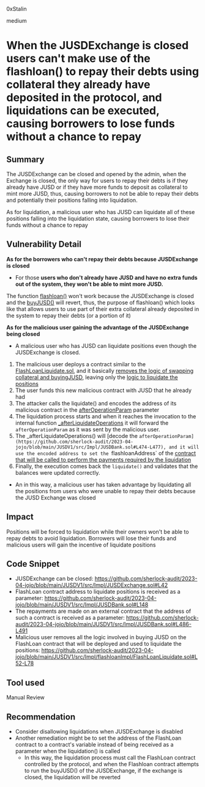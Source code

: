 0xStalin

medium

# When the JUSDExchange is closed users can't make use of the flashloan() to repay their debts using collateral they already have deposited in the protocol, and liquidations can be executed, causing borrowers to lose funds without a chance to repay

## Summary
The JUSDExchange can be closed and opened by the admin, when the Exchange is closed, the only way for users to repay their debts is if they already have JUSD or if they have more funds to deposit as collateral to mint more JUSD, thus, causing borrowers to not be able to repay their debts and potentially their positions falling into liquidation.

As for liquidation, a malicious user who has JUSD can liquidate all of these positions falling into the liquidation state, causing borrowers to lose their funds without a chance to repay

## Vulnerability Detail
**As for the borrowers who can't repay their debts because JUSDExchange is closed**
- For those **users who don't already have JUSD and have no extra funds out of the system, they won't be able to mint more JUSD.**

The function [flashloan()](https://github.com/sherlock-audit/2023-04-jojo/blob/main/JUSDV1/src/Impl/JUSDBank.sol#L224-L245) won't work because the JUSDExchange is closed and the [buyJUSD()](https://github.com/sherlock-audit/2023-04-jojo/blob/main/JUSDV1/src/Impl/JUSDExchange.sol#L41-L46) will revert, thus, the purpose of flashloan() which looks like that allows users to use part of their extra collateral already deposited in the system to repay their debts (or a portion of it)

**As for the malicious user gaining the advantage of the JUSDExchange being closed**
- A malicious user who has JUSD can liquidate positions even though the JUSDExchange is closed.

1. The malicious user deploys a contract similar to the [FlashLoanLiquidate.sol](https://github.com/sherlock-audit/2023-04-jojo/blob/main/JUSDV1/src/Impl/flashloanImpl/FlashLoanLiquidate.sol), and it basically [removes the logic of swapping collateral and buyingJUSD](https://github.com/sherlock-audit/2023-04-jojo/blob/main/JUSDV1/src/Impl/flashloanImpl/FlashLoanLiquidate.sol#L52-L78), leaving only the [logic to liquidate the positions](https://github.com/sherlock-audit/2023-04-jojo/blob/main/JUSDV1/src/Impl/flashloanImpl/FlashLoanLiquidate.sol#L79-L96)
2. The user funds this new malicious contract with JUSD that he already had
3. The attacker calls the liquidate() and encodes the address of its malicious contract in the [afterOperationParam](https://github.com/sherlock-audit/2023-04-jojo/blob/main/JUSDV1/src/Impl/JUSDBank.sol#L148) parameter
4. The liquidation process starts and when it reaches the invocation to the internal function [_afterLiquidateOperations](https://github.com/sherlock-audit/2023-04-jojo/blob/main/JUSDV1/src/Impl/JUSDBank.sol#L179-L185) it will forward the `afterOperationParam` as it was sent by the malicious user.
5. The _afterLiquidateOperations() will [decode the `afterOperationParam](https://github.com/sherlock-audit/2023-04-jojo/blob/main/JUSDV1/src/Impl/JUSDBank.sol#L474-L477), and it will use the encoded address to set the `flashloanAddress` of the [contract that will be called to perform the payments required by the liquidation](https://github.com/sherlock-audit/2023-04-jojo/blob/main/JUSDV1/src/Impl/JUSDBank.sol#L486-L491)
6. Finally, the execution comes back the `liquidate()` and validates that the balances were updated correctly.

- An in this way, a malicious user has taken advantage by liquidating all the positions from users who were unable to repay their debts because the JUSD Exchange was closed

## Impact
Positions will be forced to liquidation while their owners won't be able to repay debts to avoid liquidation.
Borrowers will lose their funds and malicious users will gain the incentive of liquidate positions


## Code Snippet
- JUSDExchange can be closed: https://github.com/sherlock-audit/2023-04-jojo/blob/main/JUSDV1/src/Impl/JUSDExchange.sol#L42
- FlashLoan contract address to liquidate positions is received as a parameter: https://github.com/sherlock-audit/2023-04-jojo/blob/main/JUSDV1/src/Impl/JUSDBank.sol#L148
- The repayments are made on an external contract that the address of such a contract is received as a parameter: https://github.com/sherlock-audit/2023-04-jojo/blob/main/JUSDV1/src/Impl/JUSDBank.sol#L486-L491
- Malicious user removes all the logic involved in buying JUSD on the FlashLoan contract that will be deployed and used to liquidate the positions: https://github.com/sherlock-audit/2023-04-jojo/blob/main/JUSDV1/src/Impl/flashloanImpl/FlashLoanLiquidate.sol#L52-L78

## Tool used
Manual Review

## Recommendation
- Consider disallowing liquidations when JUSDExchange is disabled
- Another remediation might be to set the address of the FlashLoan contract to a contract's variable instead of being received as a parameter when the liquidation() is called
  - In this way, the liquidation process must call the FlashLoan contract controlled by the protocol,  and when the Flashloan contract attempts to run the buyJUSD() of the JUSDExchange, if the exchange is closed, the liquidation will be reverted